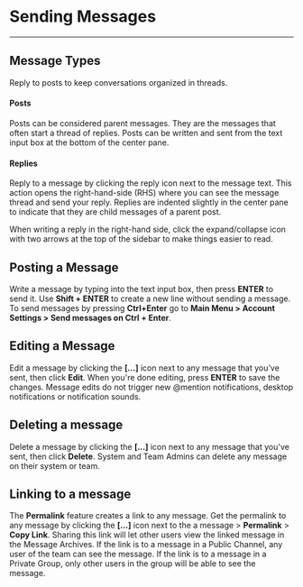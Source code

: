 # Sending Messages
_____

## Message Types
Reply to posts to keep conversations organized in threads.

#### Posts
Posts can be considered parent messages. They are the messages that often start a thread of replies. Posts can be written and sent from the text input box at the bottom of the center pane. 

#### Replies
Reply to a message by clicking the reply icon next to the message text. This action opens the right-hand-side (RHS) where you can see the message thread and send your reply. Replies are indented slightly in the center pane to indicate that they are child messages of a parent post.

When writing a reply in the right-hand side, click the expand/collapse icon with two arrows at the top of the sidebar to make things easier to read.

## Posting a Message
Write a message by typing into the text input box, then press **ENTER** to send it. Use **Shift + ENTER** to create a new line without sending a message. To send messages by pressing **Ctrl+Enter** go to **Main Menu > Account Settings > Send messages on Ctrl + Enter**.

## Editing a Message
Edit a message by clicking the **[...]** icon next to any message that you’ve sent, then click **Edit**. When you're done editing, press **ENTER** to save the changes. Message edits do not trigger new @mention notifications, desktop notifications or notification sounds.

## Deleting a message
Delete a message by clicking the **[...]** icon next to any message that you've sent, then click **Delete**. System and Team Admins can delete any message on their system or team.

## Linking to a message
The **Permalink** feature creates a link to any message. Get the permalink to any message by clicking the **[...]** icon next to the a message  > **Permalink** > **Copy Link**. Sharing this link will let other users view the linked message in the Message Archives. If the link is to a message in a Public Channel, any user of the team can see the message. If the link is to a message in a Private Group, only other users in the group will be able to see the message. 

